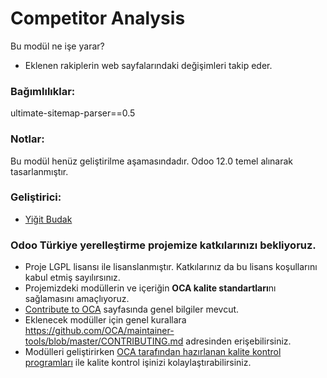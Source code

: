 # Competitor Analysis

Bu modül ne işe yarar?

- Eklenen rakiplerin web sayfalarındaki değişimleri takip eder.

### Bağımlılıklar:

ultimate-sitemap-parser==0.5

### Notlar:

Bu modül henüz geliştirilme aşamasındadır. Odoo 12.0 temel alınarak tasarlanmıştır.


### Geliştirici:

 -  [Yiğit Budak](https://github.com/yibudak)



### Odoo Türkiye yerelleştirme projemize katkılarınızı bekliyoruz.

* Proje LGPL lisansı ile lisanslanmıştır. Katkılarınız da bu lisans koşullarını kabul etmiş sayılırsınız.
* Projemizdeki modüllerin ve içeriğin **OCA kalite standartları**nı sağlamasını amaçlıyoruz.
* [Contribute to OCA](https://odoo-community.org/page/Contribute) sayfasında genel bilgiler mevcut.
* Eklenecek modüller için genel kurallara https://github.com/OCA/maintainer-tools/blob/master/CONTRIBUTING.md adresinden erişebilirsiniz.
* Modülleri geliştirirken [OCA tarafından hazırlanan kalite kontrol programları](https://github.com/OCA/maintainer-quality-tools) ile kalite kontrol işinizi kolaylaştırabilirsiniz.